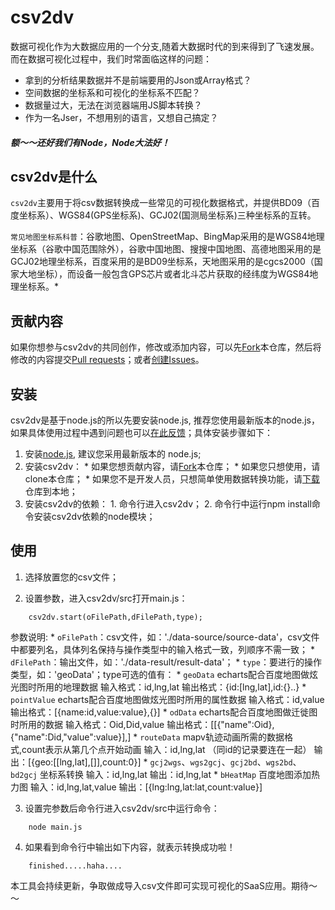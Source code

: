 # csv2dv

数据可视化作为大数据应用的一个分支,随着大数据时代的到来得到了飞速发展。而在数据可视化过程中，我们时常面临这样的问题：

*   拿到的分析结果数据并不是前端要用的Json或Array格式？
*   空间数据的坐标系和可视化的坐标系不匹配？
*   数据量过大，无法在浏览器端用JS脚本转换？
*   作为一名Jser，不想用别的语言，又想自己搞定？

##### 额～～还好我们有Node，Node大法好！

## csv2dv是什么

`csv2dv`主要用于将csv数据转换成一些常见的可视化数据格式，并提供BD09（百度坐标系）、WGS84(GPS坐标系)、GCJ02(国测局坐标系)三种坐标系的互转。

`常见地图坐标系科普`：谷歌地图、OpenStreetMap、BingMap采用的是WGS84地理坐标系（谷歌中国范围除外），谷歌中国地图、搜搜中国地图、高德地图采用的是GCJ02地理坐标系，百度采用的是BD09坐标系，天地图采用的是cgcs2000（国家大地坐标），而设备一般包含GPS芯片或者北斗芯片获取的经纬度为WGS84地理坐标系。*

## 贡献内容

如果你想参与csv2dv的共同创作，修改或添加内容，可以先[Fork](https://github.com/tutuxxx/csv2dv)本仓库，然后将修改的内容提交[Pull requests](https://github.com/tutuxxx/csv2dv/pulls)；或者[创建Issues](https://github.com/tutuxxx/csv2dv/issues/new)。

## 安装

csv2dv是基于node.js的所以先要安装node.js, 推荐您使用最新版本的node.js，如果具体使用过程中遇到问题也可以[在此反馈](https://github.com/tutuxxx/csv2dv/issues/new)；具体安装步骤如下：

1. 安装[node.js](https://nodejs.org), 建议您采用最新版本的 node.js;
2. 安装csv2dv：
       *  如果您想贡献内容，请[Fork](https://github.com/tutuxxx/csv2dv)本仓库；
       *  如果您只想使用，请clone本仓库；
       *  如果您不是开发人员，只想简单使用数据转换功能，请[下载](https://github.com/tutuxxx/csv2dv/archive/master.zip)仓库到本地；
3. 安装csv2dv的依赖：
       1. 命令行进入csv2dv；
       2. 命令行中运行npm install命令安装csv2dv依赖的node模块；
       
## 使用

1. 选择放置您的csv文件；

2. 设置参数，进入csv2dv/src打开main.js：
```
    csv2dv.start(oFilePath,dFilePath,type);
```
参数说明:
    *  `oFilePath`：csv文件，如：'./data-source/source-data'，csv文件中都要列名，具体列名保持与操作类型中的输入格式一致，列顺序不需一致；
    *  `dFilePath`：输出文件，如：'./data-result/result-data'；
    *  `type`：要进行的操作类型，如：'geoData'；type可选的值有：
        * `geoData`
                echarts配合百度地图做炫光图时所用的地理数据
                输入格式：id,lng,lat
                输出格式：{id:[lng,lat],id:{}..}
        * `pointValue`
                echarts配合百度地图做炫光图时所用的属性数据
                输入格式：id,value
                输出格式：[{name:id,value:value},{}]
        * `odData`
                echarts配合百度地图做迁徙图时所用的数据
                输入格式：Oid,Did,value
                输出格式：[[{"name":Oid},{"name":Did,"value":value}],]
        * `routeData`
                mapv轨迹动画所需的数据格式,count表示从第几个点开始动画
                输入：id,lng,lat     （同id的记录要连在一起）
                输出：[{geo:[[lng,lat],[]],count:0}]
        * `gcj2wgs`、`wgs2gcj`、`gcj2bd`、`wgs2bd`、`bd2gcj`
                坐标系转换
                输入：id,lng,lat
                输出：id,lng,lat
        * `bHeatMap`
                百度地图添加热力图
                输入：id,lng,lat,value
                输出：[{lng:lng,lat:lat,count:value}]
                
3. 设置完参数后命令行进入csv2dv/src中运行命令：
```
    node main.js
```

4. 如果看到命令行中输出如下内容，就表示转换成功啦！
```
    finished.....haha....
```

本工具会持续更新，争取做成导入csv文件即可实现可视化的SaaS应用。期待～～
